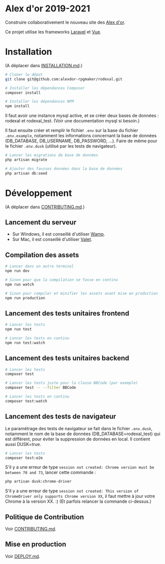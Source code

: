 # Alex d'or 2019-2021

Construire collaborativement le nouveau site des [Alex d'or](https://www.alexdor.info).

Ce projet utilise les frameworks [Laravel](https://laravel.com) et [Vue](https://vuejs.org).

# Installation

(A déplacer dans [INSTALLATION.md](INSTALLATION.md).)

```bash
# Cloner le dépot
git clone git@github.com:alexdor-rpgmaker/rodexal.git

# Installer les dépendances Composer
composer install

# Installer les dépendances NPM
npm install
```

Il faut avoir une instance mysql active, et se créer deux bases de données : rodexal et rodexal_test. (Voir une documentation mysql si besoin.)

Il faut ensuite créer et remplir le fichier `.env` sur la base du fichier `.env.example`, notamment les informations concernant la base de données (DB_DATABASE, DB_USERNAME, DB_PASSWORD, ...). Faire de même pour le fichier `.env.dusk` (utilisé par les tests de navigateur).

```bash
# Lancer les migrations de base de données
php artisan migrate

# Ajouter des fausses données dans la base de données
php artisan db:seed
```

# Développement

(A déplacer dans [CONTRIBUTING.md](CONTRIBUTING.md).)

## Lancement du serveur

- Sur Windows, il est conseillé d'utiliser [Wamp](http://www.wampserver.com).
- Sur Mac, il est conseillé d'utiliser [Valet](https://laravel.com/docs/5.7/valet).

## Compilation des assets

```bash
# Lancer dans un autre terminal
npm run dev

# Sinon pour que la compilation se fasse en continu
npm run watch

# Sinon pour compiler et minifier les assets avant mise en production
npm run production
```

## Lancement des tests unitaires frontend

```bash
# Lancer les tests
npm run test

# Lancer les tests en continu
npm run test:watch
```

## Lancement des tests unitaires backend

```bash
# Lancer les tests
composer test

# Lancer les tests juste pour la classe BBCode (par exemple)
composer test -- --filter BBCode

# Lancer les tests en continu
composer test:watch
```

## Lancement des tests de navigateur

Le paramétrage des tests de navigateur se fait dans le fichier `.env.dusk`, notamment le nom de la base de données (DB_DATABASE=rodexal_test) qui est différent, pour éviter la suppression de données en local. Il contient aussi DUSK=true.

```bash
# Lancer les tests
composer test:e2e
```

S'il y a une erreur de type `session not created: Chrome version must be between 70 and 73`, lancer cette commande :

```bash
php artisan dusk:chrome-driver
```

S'il y a une erreur de type `session not created: This version of ChromeDriver only supports Chrome version XX`, il faut mettre à jour votre Chrome à la version XX. :) (Et parfois relancer la commande ci-dessus.)

## Politique de Contribution

Voir [CONTRIBUTING.md](CONTRIBUTING.md).

## Mise en production

Voir [DEPLOY.md](DEPLOY.md).
